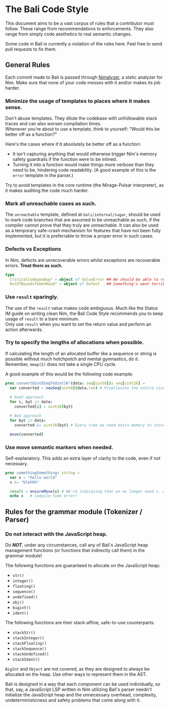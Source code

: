 # The Bali Code Style
This document aims to be a vast corpus of rules that a contributor must follow. These range from recommendations to enforcements. They also range from simply code aesthetics to real semantic changes.

Some code in Bali is currently a violation of the rules here. Feel free to send pull requests to fix them.

## General Rules
Each commit made to Bali is passed through [Nimalyzer](https://github.com/thindil/nimalyzer), a static analyzer for Nim. Make sure that none of your code messes with it and/or makes its job harder.

### Minimize the usage of templates to places where it makes sense.
Don't abuse templates. They dilute the codebase with unfollowable stack traces and can also worsen compilation times. \
Whenever you're about to use a template, think to yourself: "Would this be better off as a function?"

Here's the cases where it'd absolutely be better off as a function:
- It isn't capturing anything that would otherwise trigger Nim's memory safety guardrails if the function were to be inlined.
- Turning it into a function would make things more verbose than they need to be, hindering code readability. (A good example of this is the `error` template in the parser.)

Try to avoid templates in the core runtime (the Mirage-Pulsar interpreter), as it makes auditing the code much harder.

### Mark all unreachable cases as such.
The `unreachable` template, defined at `bali/internal/sugar`, should be used to mark code branches that are assumed to be unreachable as such, if the compiler cannot prove that they truly are unreachable. It can also be used as a temporary safe-crash mechanism for features that have not been fully implemented, but it is preferrable to throw a proper error in such cases.

### Defects vs Exceptions
In Nim, defects are unrecoverable errors whilst exceptions are recoverable errors. **Treat them as such.**

```nim
type
  CriticalCodegenBug* = object of ValueError ## We should be able to recover from this, hence the exception...
  OutOfBoundsTokenRead* = object of Defect   ## Something's went terribly wrong, so it's best we just let the program be killed at this point
```

### Use `result` sparingly.
The use of the `result` value makes code ambiguous. Much like the Status IM guide on writing clean Nim, the Bali Code Style recommends you to keep usage of `result` to a bare minimum. \
Only use `result` when you want to set the return value and perform an action afterwards.

### Try to specify the lengths of allocations when possible.
If calculating the length of an allocated buffer like a sequence or string is possible without much hotchpotch and mental gymnastics, do it. \
Remember, `mmap(2)` does not take a single CPU cycle.

A good example of this would be the following code example:
```nim
proc convertUint8SeqToUint16*(data: seq[uint8]): seq[uint16] =
  var converted = newSeq[uint8](data.len) # Preallocate the entire size that we need.
  
  # Good approach
  for i, byt in data:
    converted[i] = uint16(byt)

  # Bad approach
  for byt in data:
    converted &= uint16(byt) # Every time we need extra memory to store the new uint16s, we're allocating more memory.

  move(converted)
```

### Use move semantic markers when needed.
Self-explanatory. This adds an extra layer of clarity to the code, even if not necessary.

```nim
proc somethingSomething: string =
  var x = "hello world"
  x &= "blehhh"

  result = ensureMove(x) # We're indicating that we no longer need x. Any accesses to x beyond this point will generate a compile-time error.
  echo x   # Compile-time error!
```

## Rules for the grammar module (Tokenizer / Parser)
### Do not interact with the JavaScript heap.
Do _**NOT**_, under any circumstances, call any of Bali's JavaScript heap management functions (or functions that indirectly call them) in the grammar module!

The following functions are guaranteed to allocate on the JavaScript heap:
- `str()`
- `integer()`
- `floating()`
- `sequence()`
- `undefined()`
- `obj()`
- `bigint()`
- `ident()`

The following functions are their stack-affine, safe-to-use counterparts:
- `stackStr()`
- `stackInteger()`
- `stackFloating()`
- `stackSequence()`
- `stackUndefined()`
- `stackIdent()`

`BigInt` and `Object` are not covered, as they are designed to always be allocated on the heap. Use other ways to represent them in the AST.

Bali is designed in a way that each component can be used individually, so that, say, a JavaScript LSP written in Nim utilizing Bali's parser needn't initialize the JavaScript heap and the unnecessary overhead, complexity, undeterministicness and safety problems that come along with it.
